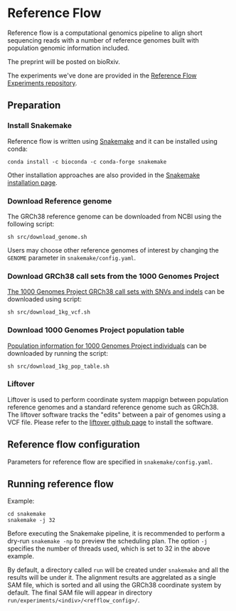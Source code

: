 # Reference Flow

Reference flow is a computational genomics pipeline to align short sequencing 
reads with a number of reference genomes built with population genomic information included.

The preprint will be posted on bioRxiv.

The experiments we've done are provided in the [Reference Flow Experiments repository](https://github.com/langmead-lab/reference_flow-experiments).

## Preparation

### Install Snakemake

Reference flow is written using [Snakemake](https://snakemake.readthedocs.io/en/stable/index.html) and it can be installed using conda:

```
conda install -c bioconda -c conda-forge snakemake
```

Other installation approaches are also provided in the [Snakemake installation page](https://snakemake.readthedocs.io/en/stable/getting_started/installation.html).

### Download Reference genome

The GRCh38 reference genome can be downloaded from NCBI using the following script:

```
sh src/download_genome.sh
```

Users may choose other reference genomes of interest by changing the `GENOME` parameter in `snakemake/config.yaml`.

### Download GRCh38 call sets from the 1000 Genomes Project

[The 1000 Genomes Project GRCh38 call sets with SNVs and indels](https://www.internationalgenome.org/announcements/Variant-calls-from-1000-Genomes-Project-data-on-the-GRCh38-reference-assemlby/) can be downloaded using script:

```
sh src/download_1kg_vcf.sh
```

### Download 1000 Genomes Project population table

[Population information for 1000 Genomes Project individuals](https://www.internationalgenome.org/faq/which-samples-are-you-sequencing/) can be downloaded by running the script:

```
sh src/download_1kg_pop_table.sh
```

### Liftover

Liftover is used to perform coordinate system mappign between population reference genomes and a standard reference genome such as GRCh38. 
The liftover software tracks the "edits" between a pair of genomes using a VCF file.
Please refer to the [liftover github page](https://github.com/alshai/liftover) to install the software.

## Reference flow configuration

Parameters for reference flow are specified in `snakemake/config.yaml`.

## Running reference flow

Example:

```
cd snakemake
snakemake -j 32
```

Before executing the Snakemake pipeline, it is recommended to perform a dry-run `snakemake -np` to preview the scheduling plan. The option `-j` specifies the number of threads used, which is set to 32 in the above example.

By default, a directory called `run` will be created under `snakemake` and all the results will be under it. 
The alignment results are aggrelated as a single SAM file, which is sorted and all using the GRCh38 coordinate system by default.
The final SAM file will appear in directory `run/experiments/<indiv>/<refflow_config>/`.

